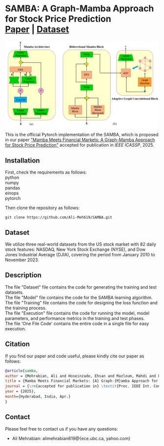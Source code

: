 SAMBA: A Graph-Mamba Approach for Stock Price Prediction  
[**Paper**](https://arxiv.org/pdf/2410.03707) | [**Dataset**](https://www.kaggle.com/datasets/ehoseinz/stock-market-prediction/data)
===



<p align="center">
  <img src="abc.PNG" alt="Title of the Picture">
  <br>
</p>

This is the official Pytorch implementation of the SAMBA, which is proposed in our paper ["Mamba Meets Financial Markets: A Graph-Mamba Approach for Stock Price Prediction"](https://arxiv.org/pdf/2410.03707) accepted for publication in *IEEE ICASSP*, 2025.

## Installation

First, check the requirements as follows:\
python\
numpy\
pandas\
einops\
pytorch

Then clone the repository as follows:
```shell
git clone https://github.com/Ali-Meh619/SAMBA.git
```

## Dataset
We utilize three real-world datasets from the US stock market with 82 daily stock features: NASDAQ, New York Stock Exchange (NYSE), and Dow Jones Industrial Average (DJIA), covering the period from January 2010 to November 2023.

## Description

The file "Dataset" file contains the code for generating the training and test datasets.\
The file "Model" file contains the code for the SAMBA learning algorithm.\
The file "Training" file contains the code for designing the loss function and the training process.\
The file "Execution" file contains the code for running the model, model parameters, and performance metrics in the training and test phases.\
The file 'One File Code' contains the entire code in a single file for easy execution.


## Citation

If you find our paper and code useful, please kindly cite our paper as follows:
```bibtex
@article{samba,
author = {Mehrabian, Ali and Hoseinzade, Ehsan and Mazloum, Mahdi and Chen, Xiaohong},
title = {Mamba Meets Financial Markets: {A} Graph-{M}amba Approach for Stock Price Prediction},
journal = {\rm{accepted for publication in} \textit{Proc. IEEE Int. Conf. Acoust., Speech, Signal Process. (ICASSP)}},
year = {2025},
month={Hyderabad, India, Apr.}
}
```

## Contact

Please feel free to contact us if you have any questions:
- Ali Mehrabian: alimehrabian619@{ece.ubc.ca, yahoo.com}

